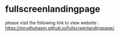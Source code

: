 # fullscreenlandingpage
please visit the following link to view website : https://mrudhuhasm.github.io/fullscreenlandingpage/.
